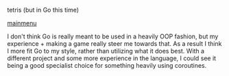 tetris (but in Go this time)

[mainmenu](https://github.com/CrunchyDuck/tetris2/blob/master/mainmenu.png?raw=true)

I don't think Go is really meant to be used in a heavily OOP fashion, but my experience + making a game really steer me towards that. As a result I think I more fit Go to my style, rather than utilizing what it does best.
With a different project and some more experience in the language, I could see it being a good specialist choice for something heavily using coroutines.
